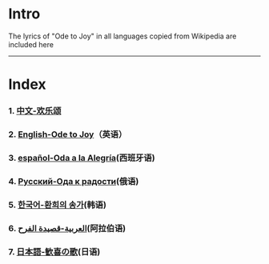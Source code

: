 # Intro

The lyrics of "Ode to Joy" in all languages copied from Wikipedia are included here

---

# Index

### 1. [中文-欢乐颂](Lyrics/Chinese_Hans.md)

### 2. [English-Ode to Joy](Lyrics/english.md)（英语）

### 3. [español-Oda a la Alegría](Lyrics/español.md)(西班牙语)

### 4. [Русский-Ода к радости](Lyrics/Русский.md)(俄语)

### 5. [한국어-환희의 송가](Lyrics/한국어.md)(韩语)

### 6. [العربية-قصيدة الفرح](Lyrics/العربية.md)(阿拉伯语)

### 7. [日本語-歓喜の歌](Lyrics/日本語.md)(日语)
